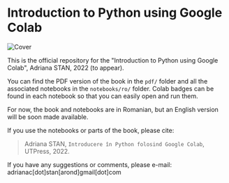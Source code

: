 # Introduction to Python using Google Colab

![Cover](https://raw.githubusercontent.com/adrianastan/python-intro/main/notebooks/ro/imgs/cover.png)

This is the official repository for the "Introduction to Python using Google Colab", Adriana STAN, 2022 (to appear).

You can find the PDF version of the book in the `pdf/` folder and all the associated notebooks in the `notebooks/ro/` folder. Colab badges can be found in each notebook so that you can easily open and run them.

For now, the book and notebooks are in Romanian, but an English version will be soon made available.


If you use the notebooks or parts of the book, please cite:
> Adriana STAN, `Introducere în Python folosind Google Colab`, UTPress, 2022.

If you have any suggestions or comments, please e-mail: adrianac[dot]stan[arond]gmail[dot]com
